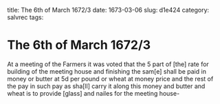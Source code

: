 title: The 6th of March 1672/3
date: 1673-03-06
slug: d1e424
category: salvrec
tags: 


<div markdown class="doc" id="d1e424">


# The 6th of March 1672/3

At a meeting of the Farmers it was voted that the 5 part of [the] rate for building of the meeting house and finishing the sam[e] shall be paid in money or butter at 5d per pound or wheat at money price and the rest of the pay in such pay as sha[ll] carry it along this money and butter and wheat is to provide [glass] and nailes for the meeting house-
</div>